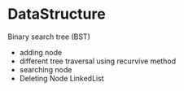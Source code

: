 # DataStructure

Binary search tree (BST)
- adding node
- different tree traversal using recurvive method
- searching node
- Deleting Node
LinkedList
